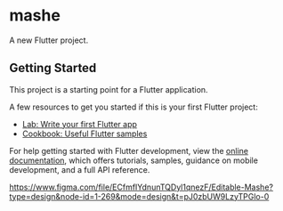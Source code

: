 # mashe

A new Flutter project.

## Getting Started

This project is a starting point for a Flutter application.

A few resources to get you started if this is your first Flutter project:

- [Lab: Write your first Flutter app](https://docs.flutter.dev/get-started/codelab)
- [Cookbook: Useful Flutter samples](https://docs.flutter.dev/cookbook)

For help getting started with Flutter development, view the
[online documentation](https://docs.flutter.dev/), which offers tutorials,
samples, guidance on mobile development, and a full API reference.

https://www.figma.com/file/ECfmfIYdnunTQDyl1qnezF/Editable-Mashe?type=design&node-id=1-269&mode=design&t=pJ0zbUW9LzyTPGlo-0
